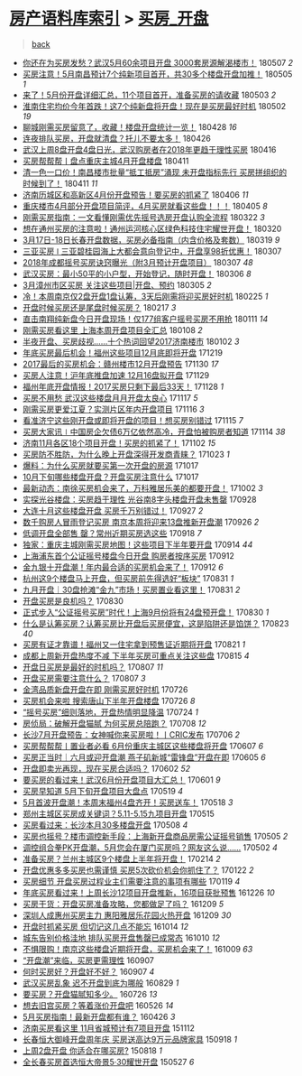 [房产语料库索引](../../README.md)  > [买房_开盘](买房_开盘.md)
====
> [back](../README.md)

- [你还在为买房发愁？武汉5月60余项目开盘 3000套房源解渴楼市！](http://jkwz.applinzi.com/ittc/7100310854782419985.html#%E4%BD%A0%E8%BF%98%E5%9C%A8%E4%B8%BA%E4%B9%B0%E6%88%BF%E5%8F%91%E6%84%81%EF%BC%9F%E6%AD%A6%E6%B1%895%E6%9C%8860%E4%BD%99%E9%A1%B9%E7%9B%AE%E5%BC%80%E7%9B%98+3000%E5%A5%97%E6%88%BF%E6%BA%90%E8%A7%A3%E6%B8%B4%E6%A5%BC%E5%B8%82%EF%BC%81) 180507 *2* 
- [买房注意！5月南昌预计7个纯新项目首开，共30多个楼盘开盘加推！](http://jkwz.applinzi.com/ittc/7099587191393223687.html#%E4%B9%B0%E6%88%BF%E6%B3%A8%E6%84%8F%EF%BC%815%E6%9C%88%E5%8D%97%E6%98%8C%E9%A2%84%E8%AE%A17%E4%B8%AA%E7%BA%AF%E6%96%B0%E9%A1%B9%E7%9B%AE%E9%A6%96%E5%BC%80%EF%BC%8C%E5%85%B130%E5%A4%9A%E4%B8%AA%E6%A5%BC%E7%9B%98%E5%BC%80%E7%9B%98%E5%8A%A0%E6%8E%A8%EF%BC%81) 180505 *1* 
- [来了！5月份开盘详细汇总，11个项目首开，准备买房的请收藏](http://jkwz.applinzi.com/ittc/7098801618214716427.html#%E6%9D%A5%E4%BA%86%EF%BC%815%E6%9C%88%E4%BB%BD%E5%BC%80%E7%9B%98%E8%AF%A6%E7%BB%86%E6%B1%87%E6%80%BB%EF%BC%8C11%E4%B8%AA%E9%A1%B9%E7%9B%AE%E9%A6%96%E5%BC%80%EF%BC%8C%E5%87%86%E5%A4%87%E4%B9%B0%E6%88%BF%E7%9A%84%E8%AF%B7%E6%94%B6%E8%97%8F) 180503 *2* 
- [淮南住宅均价今年首跌！这7个纯新盘将开盘！现在是买房最好时机](http://jkwz.applinzi.com/ittc/7098556800276366343.html#%E6%B7%AE%E5%8D%97%E4%BD%8F%E5%AE%85%E5%9D%87%E4%BB%B7%E4%BB%8A%E5%B9%B4%E9%A6%96%E8%B7%8C%EF%BC%81%E8%BF%997%E4%B8%AA%E7%BA%AF%E6%96%B0%E7%9B%98%E5%B0%86%E5%BC%80%E7%9B%98%EF%BC%81%E7%8E%B0%E5%9C%A8%E6%98%AF%E4%B9%B0%E6%88%BF%E6%9C%80%E5%A5%BD%E6%97%B6%E6%9C%BA) 180502 *19* 
- [聊城刚需买房留意了，收藏！楼盘开盘统计一览！](http://jkwz.applinzi.com/ittc/7097164129477592074.html#%E8%81%8A%E5%9F%8E%E5%88%9A%E9%9C%80%E4%B9%B0%E6%88%BF%E7%95%99%E6%84%8F%E4%BA%86%EF%BC%8C%E6%94%B6%E8%97%8F%EF%BC%81%E6%A5%BC%E7%9B%98%E5%BC%80%E7%9B%98%E7%BB%9F%E8%AE%A1%E4%B8%80%E8%A7%88%EF%BC%81) 180428 *16* 
- [连夜排队买房，开盘就清盘？托儿不要太多！](http://jkwz.applinzi.com/ittc/7096322792264041482.html#%E8%BF%9E%E5%A4%9C%E6%8E%92%E9%98%9F%E4%B9%B0%E6%88%BF%EF%BC%8C%E5%BC%80%E7%9B%98%E5%B0%B1%E6%B8%85%E7%9B%98%EF%BC%9F%E6%89%98%E5%84%BF%E4%B8%8D%E8%A6%81%E5%A4%AA%E5%A4%9A%EF%BC%81) 180426  
- [武汉上周8盘开盘4盘日光，武汉购房者在2018年更趋于理性买房](http://jkwz.applinzi.com/ittc/7092518232261133318.html#%E6%AD%A6%E6%B1%89%E4%B8%8A%E5%91%A88%E7%9B%98%E5%BC%80%E7%9B%984%E7%9B%98%E6%97%A5%E5%85%89%EF%BC%8C%E6%AD%A6%E6%B1%89%E8%B4%AD%E6%88%BF%E8%80%85%E5%9C%A82018%E5%B9%B4%E6%9B%B4%E8%B6%8B%E4%BA%8E%E7%90%86%E6%80%A7%E4%B9%B0%E6%88%BF) 180416  
- [买房帮帮帮丨盘点重庆主城4月开盘楼盘](http://jkwz.applinzi.com/ittc/7090734739365561361.html#%E4%B9%B0%E6%88%BF%E5%B8%AE%E5%B8%AE%E5%B8%AE%E4%B8%A8%E7%9B%98%E7%82%B9%E9%87%8D%E5%BA%86%E4%B8%BB%E5%9F%8E4%E6%9C%88%E5%BC%80%E7%9B%98%E6%A5%BC%E7%9B%98) 180411  
- [清一色一口价！南昌楼市批量“抵工抵房”涌现 未开盘指标先行 买房拼组织的时候到了！](http://jkwz.applinzi.com/ittc/7090676772893099025.html#%E6%B8%85%E4%B8%80%E8%89%B2%E4%B8%80%E5%8F%A3%E4%BB%B7%EF%BC%81%E5%8D%97%E6%98%8C%E6%A5%BC%E5%B8%82%E6%89%B9%E9%87%8F%E2%80%9C%E6%8A%B5%E5%B7%A5%E6%8A%B5%E6%88%BF%E2%80%9D%E6%B6%8C%E7%8E%B0+%E6%9C%AA%E5%BC%80%E7%9B%98%E6%8C%87%E6%A0%87%E5%85%88%E8%A1%8C+%E4%B9%B0%E6%88%BF%E6%8B%BC%E7%BB%84%E7%BB%87%E7%9A%84%E6%97%B6%E5%80%99%E5%88%B0%E4%BA%86%EF%BC%81) 180411 *11* 
- [济南历城区和高新区4月份开盘预告！要买房的抓紧了](http://jkwz.applinzi.com/ittc/7088772938696492048.html#%E6%B5%8E%E5%8D%97%E5%8E%86%E5%9F%8E%E5%8C%BA%E5%92%8C%E9%AB%98%E6%96%B0%E5%8C%BA4%E6%9C%88%E4%BB%BD%E5%BC%80%E7%9B%98%E9%A2%84%E5%91%8A%EF%BC%81%E8%A6%81%E4%B9%B0%E6%88%BF%E7%9A%84%E6%8A%93%E7%B4%A7%E4%BA%86) 180406 *11* 
- [重庆楼市4月部分开盘项目简评，4月买房就看这些盘！！！](http://jkwz.applinzi.com/ittc/7088194330412188688.html#%E9%87%8D%E5%BA%86%E6%A5%BC%E5%B8%824%E6%9C%88%E9%83%A8%E5%88%86%E5%BC%80%E7%9B%98%E9%A1%B9%E7%9B%AE%E7%AE%80%E8%AF%84%EF%BC%8C4%E6%9C%88%E4%B9%B0%E6%88%BF%E5%B0%B1%E7%9C%8B%E8%BF%99%E4%BA%9B%E7%9B%98%EF%BC%81%EF%BC%81%EF%BC%81) 180405 *8* 
- [刚需买房指南：一文看懂刚需优先摇号选房开盘认购全流程](http://jkwz.applinzi.com/ittc/7083362404035724305.html#%E5%88%9A%E9%9C%80%E4%B9%B0%E6%88%BF%E6%8C%87%E5%8D%97%EF%BC%9A%E4%B8%80%E6%96%87%E7%9C%8B%E6%87%82%E5%88%9A%E9%9C%80%E4%BC%98%E5%85%88%E6%91%87%E5%8F%B7%E9%80%89%E6%88%BF%E5%BC%80%E7%9B%98%E8%AE%A4%E8%B4%AD%E5%85%A8%E6%B5%81%E7%A8%8B) 180322 *3* 
- [想在通州买房的注意啦！通州运河核心区绿色科技住宅耀世开盘！](http://jkwz.applinzi.com/ittc/7082509479533085707.html#%E6%83%B3%E5%9C%A8%E9%80%9A%E5%B7%9E%E4%B9%B0%E6%88%BF%E7%9A%84%E6%B3%A8%E6%84%8F%E5%95%A6%EF%BC%81%E9%80%9A%E5%B7%9E%E8%BF%90%E6%B2%B3%E6%A0%B8%E5%BF%83%E5%8C%BA%E7%BB%BF%E8%89%B2%E7%A7%91%E6%8A%80%E4%BD%8F%E5%AE%85%E8%80%80%E4%B8%96%E5%BC%80%E7%9B%98%EF%BC%81) 180320  
- [3月17日-18日长春开盘数据，买房必备指南（内含价格及套数）](http://jkwz.applinzi.com/ittc/7082204824932451344.html#3%E6%9C%8817%E6%97%A5-18%E6%97%A5%E9%95%BF%E6%98%A5%E5%BC%80%E7%9B%98%E6%95%B0%E6%8D%AE%EF%BC%8C%E4%B9%B0%E6%88%BF%E5%BF%85%E5%A4%87%E6%8C%87%E5%8D%97%EF%BC%88%E5%86%85%E5%90%AB%E4%BB%B7%E6%A0%BC%E5%8F%8A%E5%A5%97%E6%95%B0%EF%BC%89) 180319 *9* 
- [三亚买房 ǀ 三亚碧桂园海上大都会意向登记中，开盘享98折优惠！](http://jkwz.applinzi.com/ittc/7077737426800083974.html#%E4%B8%89%E4%BA%9A%E4%B9%B0%E6%88%BF+%C7%80+%E4%B8%89%E4%BA%9A%E7%A2%A7%E6%A1%82%E5%9B%AD%E6%B5%B7%E4%B8%8A%E5%A4%A7%E9%83%BD%E4%BC%9A%E6%84%8F%E5%90%91%E7%99%BB%E8%AE%B0%E4%B8%AD%EF%BC%8C%E5%BC%80%E7%9B%98%E4%BA%AB98%E6%8A%98%E4%BC%98%E6%83%A0%EF%BC%81) 180307  
- [2018年成都摇号买房诀窍曝光（附3月预计开盘项目）](http://jkwz.applinzi.com/ittc/7077656185006457863.html#2018%E5%B9%B4%E6%88%90%E9%83%BD%E6%91%87%E5%8F%B7%E4%B9%B0%E6%88%BF%E8%AF%80%E7%AA%8D%E6%9B%9D%E5%85%89%EF%BC%88%E9%99%843%E6%9C%88%E9%A2%84%E8%AE%A1%E5%BC%80%E7%9B%98%E9%A1%B9%E7%9B%AE%EF%BC%89) 180307 *48* 
- [武汉买房：最小50平的小户型，开始登记，随时开盘！](http://jkwz.applinzi.com/ittc/7077317924274832391.html#%E6%AD%A6%E6%B1%89%E4%B9%B0%E6%88%BF%EF%BC%9A%E6%9C%80%E5%B0%8F50%E5%B9%B3%E7%9A%84%E5%B0%8F%E6%88%B7%E5%9E%8B%EF%BC%8C%E5%BC%80%E5%A7%8B%E7%99%BB%E8%AE%B0%EF%BC%8C%E9%9A%8F%E6%97%B6%E5%BC%80%E7%9B%98%EF%BC%81) 180306 *8* 
- [3月漳州市区买房 关注这些项目|开盘、预约](http://jkwz.applinzi.com/ittc/7077063513862571025.html#3%E6%9C%88%E6%BC%B3%E5%B7%9E%E5%B8%82%E5%8C%BA%E4%B9%B0%E6%88%BF+%E5%85%B3%E6%B3%A8%E8%BF%99%E4%BA%9B%E9%A1%B9%E7%9B%AE%7C%E5%BC%80%E7%9B%98%E3%80%81%E9%A2%84%E7%BA%A6) 180305 *2* 
- [冷！本周南京仅2盘开盘1盘认筹，3天后刚需将迎买房好时机](http://jkwz.applinzi.com/ittc/7074064530953208848.html#%E5%86%B7%EF%BC%81%E6%9C%AC%E5%91%A8%E5%8D%97%E4%BA%AC%E4%BB%852%E7%9B%98%E5%BC%80%E7%9B%981%E7%9B%98%E8%AE%A4%E7%AD%B9%EF%BC%8C3%E5%A4%A9%E5%90%8E%E5%88%9A%E9%9C%80%E5%B0%86%E8%BF%8E%E4%B9%B0%E6%88%BF%E5%A5%BD%E6%97%B6%E6%9C%BA) 180225 *1* 
- [开盘时候买房还是尾盘时候买房？](http://jkwz.applinzi.com/ittc/7071023101762864138.html#%E5%BC%80%E7%9B%98%E6%97%B6%E5%80%99%E4%B9%B0%E6%88%BF%E8%BF%98%E6%98%AF%E5%B0%BE%E7%9B%98%E6%97%B6%E5%80%99%E4%B9%B0%E6%88%BF%EF%BC%9F) 180217 *3* 
- [直击南翔纯新盘今日开盘现场！仅177组客户摇号买房不用抢](http://jkwz.applinzi.com/ittc/7057364495159002119.html#%E7%9B%B4%E5%87%BB%E5%8D%97%E7%BF%94%E7%BA%AF%E6%96%B0%E7%9B%98%E4%BB%8A%E6%97%A5%E5%BC%80%E7%9B%98%E7%8E%B0%E5%9C%BA%EF%BC%81%E4%BB%85177%E7%BB%84%E5%AE%A2%E6%88%B7%E6%91%87%E5%8F%B7%E4%B9%B0%E6%88%BF%E4%B8%8D%E7%94%A8%E6%8A%A2) 180111 *14* 
- [刚需买房看这里 上海本周开盘项目全汇总](http://jkwz.applinzi.com/ittc/7056245081944622096.html#%E5%88%9A%E9%9C%80%E4%B9%B0%E6%88%BF%E7%9C%8B%E8%BF%99%E9%87%8C+%E4%B8%8A%E6%B5%B7%E6%9C%AC%E5%91%A8%E5%BC%80%E7%9B%98%E9%A1%B9%E7%9B%AE%E5%85%A8%E6%B1%87%E6%80%BB) 180108 *2* 
- [半夜开盘、买房歧视……十个热词回望2017济南楼市](http://jkwz.applinzi.com/ittc/7053989159977354251.html#%E5%8D%8A%E5%A4%9C%E5%BC%80%E7%9B%98%E3%80%81%E4%B9%B0%E6%88%BF%E6%AD%A7%E8%A7%86%E2%80%A6%E2%80%A6%E5%8D%81%E4%B8%AA%E7%83%AD%E8%AF%8D%E5%9B%9E%E6%9C%9B2017%E6%B5%8E%E5%8D%97%E6%A5%BC%E5%B8%82) 180102 *3* 
- [年底买房最后机会！福州这些项目12月底即将开盘](http://jkwz.applinzi.com/ittc/7048837730501395473.html#%E5%B9%B4%E5%BA%95%E4%B9%B0%E6%88%BF%E6%9C%80%E5%90%8E%E6%9C%BA%E4%BC%9A%EF%BC%81%E7%A6%8F%E5%B7%9E%E8%BF%99%E4%BA%9B%E9%A1%B9%E7%9B%AE12%E6%9C%88%E5%BA%95%E5%8D%B3%E5%B0%86%E5%BC%80%E7%9B%98) 171219  
- [2017最后的买房机会：赣州楼市12月开盘预告](http://jkwz.applinzi.com/ittc/7041766153418966033.html#2017%E6%9C%80%E5%90%8E%E7%9A%84%E4%B9%B0%E6%88%BF%E6%9C%BA%E4%BC%9A%EF%BC%9A%E8%B5%A3%E5%B7%9E%E6%A5%BC%E5%B8%8212%E6%9C%88%E5%BC%80%E7%9B%98%E9%A2%84%E5%91%8A) 171130 *17* 
- [买房人注意！沪年底推盘加速 12月16盘拟开盘](http://jkwz.applinzi.com/ittc/7041423305532245008.html#%E4%B9%B0%E6%88%BF%E4%BA%BA%E6%B3%A8%E6%84%8F%EF%BC%81%E6%B2%AA%E5%B9%B4%E5%BA%95%E6%8E%A8%E7%9B%98%E5%8A%A0%E9%80%9F+12%E6%9C%8816%E7%9B%98%E6%8B%9F%E5%BC%80%E7%9B%98) 171129  
- [福州年底开盘情报！2017买房只剩下最后33天！](http://jkwz.applinzi.com/ittc/7041023535055635472.html#%E7%A6%8F%E5%B7%9E%E5%B9%B4%E5%BA%95%E5%BC%80%E7%9B%98%E6%83%85%E6%8A%A5%EF%BC%812017%E4%B9%B0%E6%88%BF%E5%8F%AA%E5%89%A9%E4%B8%8B%E6%9C%80%E5%90%8E33%E5%A4%A9%EF%BC%81) 171128 *1* 
- [买房不用愁 武汉这些楼盘月月开盘太良心](http://jkwz.applinzi.com/ittc/7036941793109754896.html#%E4%B9%B0%E6%88%BF%E4%B8%8D%E7%94%A8%E6%84%81+%E6%AD%A6%E6%B1%89%E8%BF%99%E4%BA%9B%E6%A5%BC%E7%9B%98%E6%9C%88%E6%9C%88%E5%BC%80%E7%9B%98%E5%A4%AA%E8%89%AF%E5%BF%83) 171117 *5* 
- [刚需买房更爱江夏？实测片区年内开盘项目](http://jkwz.applinzi.com/ittc/7036508723420333072.html#%E5%88%9A%E9%9C%80%E4%B9%B0%E6%88%BF%E6%9B%B4%E7%88%B1%E6%B1%9F%E5%A4%8F%EF%BC%9F%E5%AE%9E%E6%B5%8B%E7%89%87%E5%8C%BA%E5%B9%B4%E5%86%85%E5%BC%80%E7%9B%98%E9%A1%B9%E7%9B%AE) 171116 *3* 
- [看准济宁这些刚开盘或即将开盘的项目！想买房别错过](http://jkwz.applinzi.com/ittc/7036192700645245969.html#%E7%9C%8B%E5%87%86%E6%B5%8E%E5%AE%81%E8%BF%99%E4%BA%9B%E5%88%9A%E5%BC%80%E7%9B%98%E6%88%96%E5%8D%B3%E5%B0%86%E5%BC%80%E7%9B%98%E7%9A%84%E9%A1%B9%E7%9B%AE%EF%BC%81%E6%83%B3%E4%B9%B0%E6%88%BF%E5%88%AB%E9%94%99%E8%BF%87) 171115 *7* 
- [买房大家讯∣中国房企欠债6万亿依然高冷，开盘怕被购房者知道](http://jkwz.applinzi.com/ittc/7035844351366792209.html#%E4%B9%B0%E6%88%BF%E5%A4%A7%E5%AE%B6%E8%AE%AF%E2%88%A3%E4%B8%AD%E5%9B%BD%E6%88%BF%E4%BC%81%E6%AC%A0%E5%80%BA6%E4%B8%87%E4%BA%BF%E4%BE%9D%E7%84%B6%E9%AB%98%E5%86%B7%EF%BC%8C%E5%BC%80%E7%9B%98%E6%80%95%E8%A2%AB%E8%B4%AD%E6%88%BF%E8%80%85%E7%9F%A5%E9%81%93) 171114 *38* 
- [济南11月各区18个项目开盘！买房的抓紧了！](http://jkwz.applinzi.com/ittc/7031382856281097232.html#%E6%B5%8E%E5%8D%9711%E6%9C%88%E5%90%84%E5%8C%BA18%E4%B8%AA%E9%A1%B9%E7%9B%AE%E5%BC%80%E7%9B%98%EF%BC%81%E4%B9%B0%E6%88%BF%E7%9A%84%E6%8A%93%E7%B4%A7%E4%BA%86%EF%BC%81) 171102 *15* 
- [买房防不胜防，为什么晚上开盘深得开发商青睐？](http://jkwz.applinzi.com/ittc/7027713141058847760.html#%E4%B9%B0%E6%88%BF%E9%98%B2%E4%B8%8D%E8%83%9C%E9%98%B2%EF%BC%8C%E4%B8%BA%E4%BB%80%E4%B9%88%E6%99%9A%E4%B8%8A%E5%BC%80%E7%9B%98%E6%B7%B1%E5%BE%97%E5%BC%80%E5%8F%91%E5%95%86%E9%9D%92%E7%9D%90%EF%BC%9F) 171023 *1* 
- [爆料：为什么买房就要买第一次开盘的房源](http://jkwz.applinzi.com/ittc/7025449036042208272.html#%E7%88%86%E6%96%99%EF%BC%9A%E4%B8%BA%E4%BB%80%E4%B9%88%E4%B9%B0%E6%88%BF%E5%B0%B1%E8%A6%81%E4%B9%B0%E7%AC%AC%E4%B8%80%E6%AC%A1%E5%BC%80%E7%9B%98%E7%9A%84%E6%88%BF%E6%BA%90) 171017  
- [10月下旬哪些楼盘开盘？开盘买房注意什么](http://jkwz.applinzi.com/ittc/7025374907511342096.html#10%E6%9C%88%E4%B8%8B%E6%97%AC%E5%93%AA%E4%BA%9B%E6%A5%BC%E7%9B%98%E5%BC%80%E7%9B%98%EF%BC%9F%E5%BC%80%E7%9B%98%E4%B9%B0%E6%88%BF%E6%B3%A8%E6%84%8F%E4%BB%80%E4%B9%88) 171017  
- [最新动态：南徐买房机会来了，万科雅居乐美的都要开盘！](http://jkwz.applinzi.com/ittc/7019768296533132304.html#%E6%9C%80%E6%96%B0%E5%8A%A8%E6%80%81%EF%BC%9A%E5%8D%97%E5%BE%90%E4%B9%B0%E6%88%BF%E6%9C%BA%E4%BC%9A%E6%9D%A5%E4%BA%86%EF%BC%8C%E4%B8%87%E7%A7%91%E9%9B%85%E5%B1%85%E4%B9%90%E7%BE%8E%E7%9A%84%E9%83%BD%E8%A6%81%E5%BC%80%E7%9B%98%EF%BC%81) 171002 *3* 
- [实探光谷楼盘：买房趋于理性 光谷南8字头楼盘开盘未售罄](http://jkwz.applinzi.com/ittc/7018289041924162577.html#%E5%AE%9E%E6%8E%A2%E5%85%89%E8%B0%B7%E6%A5%BC%E7%9B%98%EF%BC%9A%E4%B9%B0%E6%88%BF%E8%B6%8B%E4%BA%8E%E7%90%86%E6%80%A7+%E5%85%89%E8%B0%B7%E5%8D%978%E5%AD%97%E5%A4%B4%E6%A5%BC%E7%9B%98%E5%BC%80%E7%9B%98%E6%9C%AA%E5%94%AE%E7%BD%84) 170928  
- [大连十月这些楼盘开盘 买房千万别错过！](http://jkwz.applinzi.com/ittc/7017923109754258448.html#%E5%A4%A7%E8%BF%9E%E5%8D%81%E6%9C%88%E8%BF%99%E4%BA%9B%E6%A5%BC%E7%9B%98%E5%BC%80%E7%9B%98+%E4%B9%B0%E6%88%BF%E5%8D%83%E4%B8%87%E5%88%AB%E9%94%99%E8%BF%87%EF%BC%81) 170927 *2* 
- [数千购房人冒雨登记买房 南京本周将迎来13盘推新开盘潮](http://jkwz.applinzi.com/ittc/7017576744368997392.html#%E6%95%B0%E5%8D%83%E8%B4%AD%E6%88%BF%E4%BA%BA%E5%86%92%E9%9B%A8%E7%99%BB%E8%AE%B0%E4%B9%B0%E6%88%BF+%E5%8D%97%E4%BA%AC%E6%9C%AC%E5%91%A8%E5%B0%86%E8%BF%8E%E6%9D%A513%E7%9B%98%E6%8E%A8%E6%96%B0%E5%BC%80%E7%9B%98%E6%BD%AE) 170926 *2* 
- [低调开盘全部售 罄？常州近期买房选这些](http://jkwz.applinzi.com/ittc/7014687794520392721.html#%E4%BD%8E%E8%B0%83%E5%BC%80%E7%9B%98%E5%85%A8%E9%83%A8%E5%94%AE+%E7%BD%84%EF%BC%9F%E5%B8%B8%E5%B7%9E%E8%BF%91%E6%9C%9F%E4%B9%B0%E6%88%BF%E9%80%89%E8%BF%99%E4%BA%9B) 170918 *7* 
- [独家：重庆主城刚需买房地图！这些项目下半年要开盘](http://jkwz.applinzi.com/ittc/7013236198934578193.html#%E7%8B%AC%E5%AE%B6%EF%BC%9A%E9%87%8D%E5%BA%86%E4%B8%BB%E5%9F%8E%E5%88%9A%E9%9C%80%E4%B9%B0%E6%88%BF%E5%9C%B0%E5%9B%BE%EF%BC%81%E8%BF%99%E4%BA%9B%E9%A1%B9%E7%9B%AE%E4%B8%8B%E5%8D%8A%E5%B9%B4%E8%A6%81%E5%BC%80%E7%9B%98) 170914 *44* 
- [上海浦东首个公证摇号楼盘今日开盘 购房者按序买房](http://jkwz.applinzi.com/ittc/7012513502986765072.html#%E4%B8%8A%E6%B5%B7%E6%B5%A6%E4%B8%9C%E9%A6%96%E4%B8%AA%E5%85%AC%E8%AF%81%E6%91%87%E5%8F%B7%E6%A5%BC%E7%9B%98%E4%BB%8A%E6%97%A5%E5%BC%80%E7%9B%98+%E8%B4%AD%E6%88%BF%E8%80%85%E6%8C%89%E5%BA%8F%E4%B9%B0%E6%88%BF) 170912  
- [金九银十开盘潮！年内最合适的买房机会来了！](http://jkwz.applinzi.com/ittc/7012466828780241936.html#%E9%87%91%E4%B9%9D%E9%93%B6%E5%8D%81%E5%BC%80%E7%9B%98%E6%BD%AE%EF%BC%81%E5%B9%B4%E5%86%85%E6%9C%80%E5%90%88%E9%80%82%E7%9A%84%E4%B9%B0%E6%88%BF%E6%9C%BA%E4%BC%9A%E6%9D%A5%E4%BA%86%EF%BC%81) 170912 *6* 
- [杭州这9个楼盘马上开盘，但买房前先得选好“板块”](http://jkwz.applinzi.com/ittc/7007931735948657680.html#%E6%9D%AD%E5%B7%9E%E8%BF%999%E4%B8%AA%E6%A5%BC%E7%9B%98%E9%A9%AC%E4%B8%8A%E5%BC%80%E7%9B%98%EF%BC%8C%E4%BD%86%E4%B9%B0%E6%88%BF%E5%89%8D%E5%85%88%E5%BE%97%E9%80%89%E5%A5%BD%E2%80%9C%E6%9D%BF%E5%9D%97%E2%80%9D) 170831 *1* 
- [九月开盘｜30盘抢滩“金九”市场！买房置业看这里！](http://jkwz.applinzi.com/ittc/7007891264354386961.html#%E4%B9%9D%E6%9C%88%E5%BC%80%E7%9B%98%EF%BD%9C30%E7%9B%98%E6%8A%A2%E6%BB%A9%E2%80%9C%E9%87%91%E4%B9%9D%E2%80%9D%E5%B8%82%E5%9C%BA%EF%BC%81%E4%B9%B0%E6%88%BF%E7%BD%AE%E4%B8%9A%E7%9C%8B%E8%BF%99%E9%87%8C%EF%BC%81) 170831 *2* 
- [开盘买房是良机吗？](http://jkwz.applinzi.com/ittc/7007571885997687824.html#%E5%BC%80%E7%9B%98%E4%B9%B0%E6%88%BF%E6%98%AF%E8%89%AF%E6%9C%BA%E5%90%97%EF%BC%9F) 170830  
- [正式步入“公证摇号买房”时代！上海9月份将有24盘预开盘！](http://jkwz.applinzi.com/ittc/7007551909815387152.html#%E6%AD%A3%E5%BC%8F%E6%AD%A5%E5%85%A5%E2%80%9C%E5%85%AC%E8%AF%81%E6%91%87%E5%8F%B7%E4%B9%B0%E6%88%BF%E2%80%9D%E6%97%B6%E4%BB%A3%EF%BC%81%E4%B8%8A%E6%B5%B79%E6%9C%88%E4%BB%BD%E5%B0%86%E6%9C%8924%E7%9B%98%E9%A2%84%E5%BC%80%E7%9B%98%EF%BC%81) 170830 *1* 
- [什么是认筹买房？认筹买房比开盘后买房便宜，这是陷阱还是馅饼？](http://jkwz.applinzi.com/ittc/7004993552189490192.html#%E4%BB%80%E4%B9%88%E6%98%AF%E8%AE%A4%E7%AD%B9%E4%B9%B0%E6%88%BF%EF%BC%9F%E8%AE%A4%E7%AD%B9%E4%B9%B0%E6%88%BF%E6%AF%94%E5%BC%80%E7%9B%98%E5%90%8E%E4%B9%B0%E6%88%BF%E4%BE%BF%E5%AE%9C%EF%BC%8C%E8%BF%99%E6%98%AF%E9%99%B7%E9%98%B1%E8%BF%98%E6%98%AF%E9%A6%85%E9%A5%BC%EF%BC%9F) 170823 *40* 
- [买房有证才靠谱！福州又一住宅拿到预售证近期将开盘](http://jkwz.applinzi.com/ittc/7004299568597173265.html#%E4%B9%B0%E6%88%BF%E6%9C%89%E8%AF%81%E6%89%8D%E9%9D%A0%E8%B0%B1%EF%BC%81%E7%A6%8F%E5%B7%9E%E5%8F%88%E4%B8%80%E4%BD%8F%E5%AE%85%E6%8B%BF%E5%88%B0%E9%A2%84%E5%94%AE%E8%AF%81%E8%BF%91%E6%9C%9F%E5%B0%86%E5%BC%80%E7%9B%98) 170821 *1* 
- [成都上周新开盘热度不减 下半年买房可重点关注这些盘](http://jkwz.applinzi.com/ittc/7002089145286263824.html#%E6%88%90%E9%83%BD%E4%B8%8A%E5%91%A8%E6%96%B0%E5%BC%80%E7%9B%98%E7%83%AD%E5%BA%A6%E4%B8%8D%E5%87%8F+%E4%B8%8B%E5%8D%8A%E5%B9%B4%E4%B9%B0%E6%88%BF%E5%8F%AF%E9%87%8D%E7%82%B9%E5%85%B3%E6%B3%A8%E8%BF%99%E4%BA%9B%E7%9B%98) 170815 *4* 
- [开盘日买房是最好的时机吗？](http://jkwz.applinzi.com/ittc/6999114110812554256.html#%E5%BC%80%E7%9B%98%E6%97%A5%E4%B9%B0%E6%88%BF%E6%98%AF%E6%9C%80%E5%A5%BD%E7%9A%84%E6%97%B6%E6%9C%BA%E5%90%97%EF%BC%9F) 170807 *11* 
- [开盘买房需要注意什么？](http://jkwz.applinzi.com/ittc/6999106263290741776.html#%E5%BC%80%E7%9B%98%E4%B9%B0%E6%88%BF%E9%9C%80%E8%A6%81%E6%B3%A8%E6%84%8F%E4%BB%80%E4%B9%88%EF%BC%9F) 170807 *3* 
- [金湾品质新盘开盘在即 刚需买房好时机](http://jkwz.applinzi.com/ittc/6994665781399651345.html#%E9%87%91%E6%B9%BE%E5%93%81%E8%B4%A8%E6%96%B0%E7%9B%98%E5%BC%80%E7%9B%98%E5%9C%A8%E5%8D%B3+%E5%88%9A%E9%9C%80%E4%B9%B0%E6%88%BF%E5%A5%BD%E6%97%B6%E6%9C%BA) 170726  
- [买房机会来啦 搜索唐山下半年开盘楼盘](http://jkwz.applinzi.com/ittc/6994512875090347025.html#%E4%B9%B0%E6%88%BF%E6%9C%BA%E4%BC%9A%E6%9D%A5%E5%95%A6+%E6%90%9C%E7%B4%A2%E5%94%90%E5%B1%B1%E4%B8%8B%E5%8D%8A%E5%B9%B4%E5%BC%80%E7%9B%98%E6%A5%BC%E7%9B%98) 170726 *8* 
- [“摇号买房”细则落地，开盘热情明显降温](http://jkwz.applinzi.com/ittc/6993938172994913296.html#%E2%80%9C%E6%91%87%E5%8F%B7%E4%B9%B0%E6%88%BF%E2%80%9D%E7%BB%86%E5%88%99%E8%90%BD%E5%9C%B0%EF%BC%8C%E5%BC%80%E7%9B%98%E7%83%AD%E6%83%85%E6%98%8E%E6%98%BE%E9%99%8D%E6%B8%A9) 170724 *1* 
- [房侦局：破解开盘猫腻 为何买房总陪跑？](http://jkwz.applinzi.com/ittc/6987888897877869572.html#%E6%88%BF%E4%BE%A6%E5%B1%80%EF%BC%9A%E7%A0%B4%E8%A7%A3%E5%BC%80%E7%9B%98%E7%8C%AB%E8%85%BB+%E4%B8%BA%E4%BD%95%E4%B9%B0%E6%88%BF%E6%80%BB%E9%99%AA%E8%B7%91%EF%BC%9F) 170708 *12* 
- [长沙7月开盘预告：女神喊你来买房啦！丨CRIC发布](http://jkwz.applinzi.com/ittc/6987281505800684548.html#%E9%95%BF%E6%B2%997%E6%9C%88%E5%BC%80%E7%9B%98%E9%A2%84%E5%91%8A%EF%BC%9A%E5%A5%B3%E7%A5%9E%E5%96%8A%E4%BD%A0%E6%9D%A5%E4%B9%B0%E6%88%BF%E5%95%A6%EF%BC%81%E4%B8%A8CRIC%E5%8F%91%E5%B8%83) 170706 *2* 
- [买房帮帮帮丨置业者必看 6月份重庆主城区这些楼盘将开盘](http://jkwz.applinzi.com/ittc/6976508747059823621.html#%E4%B9%B0%E6%88%BF%E5%B8%AE%E5%B8%AE%E5%B8%AE%E4%B8%A8%E7%BD%AE%E4%B8%9A%E8%80%85%E5%BF%85%E7%9C%8B+6%E6%9C%88%E4%BB%BD%E9%87%8D%E5%BA%86%E4%B8%BB%E5%9F%8E%E5%8C%BA%E8%BF%99%E4%BA%9B%E6%A5%BC%E7%9B%98%E5%B0%86%E5%BC%80%E7%9B%98) 170607 *6* 
- [买房正当时｜六月或迎开盘潮 燕子矶新城“雷锋盘”开盘在即](http://jkwz.applinzi.com/ittc/6975624212113785860.html#%E4%B9%B0%E6%88%BF%E6%AD%A3%E5%BD%93%E6%97%B6%EF%BD%9C%E5%85%AD%E6%9C%88%E6%88%96%E8%BF%8E%E5%BC%80%E7%9B%98%E6%BD%AE+%E7%87%95%E5%AD%90%E7%9F%B6%E6%96%B0%E5%9F%8E%E2%80%9C%E9%9B%B7%E9%94%8B%E7%9B%98%E2%80%9D%E5%BC%80%E7%9B%98%E5%9C%A8%E5%8D%B3) 170605 *6* 
- [开盘即卖光再现，现在买房合适吗？](http://jkwz.applinzi.com/ittc/6974548593619764229.html#%E5%BC%80%E7%9B%98%E5%8D%B3%E5%8D%96%E5%85%89%E5%86%8D%E7%8E%B0%EF%BC%8C%E7%8E%B0%E5%9C%A8%E4%B9%B0%E6%88%BF%E5%90%88%E9%80%82%E5%90%97%EF%BC%9F) 170602 *52* 
- [要买房的看过来！武汉6月份开盘项目大汇总！](http://jkwz.applinzi.com/ittc/6974074472272233477.html#%E8%A6%81%E4%B9%B0%E6%88%BF%E7%9A%84%E7%9C%8B%E8%BF%87%E6%9D%A5%EF%BC%81%E6%AD%A6%E6%B1%896%E6%9C%88%E4%BB%BD%E5%BC%80%E7%9B%98%E9%A1%B9%E7%9B%AE%E5%A4%A7%E6%B1%87%E6%80%BB%EF%BC%81) 170601 *9* 
- [买房早知道 5月下旬开盘项目大盘点](http://jkwz.applinzi.com/ittc/6969407095102243845.html#%E4%B9%B0%E6%88%BF%E6%97%A9%E7%9F%A5%E9%81%93+5%E6%9C%88%E4%B8%8B%E6%97%AC%E5%BC%80%E7%9B%98%E9%A1%B9%E7%9B%AE%E5%A4%A7%E7%9B%98%E7%82%B9) 170519 *4* 
- [5月首波开盘潮！本周末福州4盘齐开！买房送车！](http://jkwz.applinzi.com/ittc/6969042275198829573.html#5%E6%9C%88%E9%A6%96%E6%B3%A2%E5%BC%80%E7%9B%98%E6%BD%AE%EF%BC%81%E6%9C%AC%E5%91%A8%E6%9C%AB%E7%A6%8F%E5%B7%9E4%E7%9B%98%E9%BD%90%E5%BC%80%EF%BC%81%E4%B9%B0%E6%88%BF%E9%80%81%E8%BD%A6%EF%BC%81) 170518 *3* 
- [郑州主城区买房成关键词？5.11-5.15九项目开盘](http://jkwz.applinzi.com/ittc/6967916072832336901.html#%E9%83%91%E5%B7%9E%E4%B8%BB%E5%9F%8E%E5%8C%BA%E4%B9%B0%E6%88%BF%E6%88%90%E5%85%B3%E9%94%AE%E8%AF%8D%EF%BC%9F5.11-5.15%E4%B9%9D%E9%A1%B9%E7%9B%AE%E5%BC%80%E7%9B%98) 170515  
- [买房看过来：长沙本月30多楼盘开盘](http://jkwz.applinzi.com/ittc/6965247023463793668.html#%E4%B9%B0%E6%88%BF%E7%9C%8B%E8%BF%87%E6%9D%A5%EF%BC%9A%E9%95%BF%E6%B2%99%E6%9C%AC%E6%9C%8830%E5%A4%9A%E6%A5%BC%E7%9B%98%E5%BC%80%E7%9B%98) 170508 *4* 
- [买房也摇号？楼市调控新手段：上海新开盘商品房需公证摇号销售](http://jkwz.applinzi.com/ittc/6964228797778887684.html#%E4%B9%B0%E6%88%BF%E4%B9%9F%E6%91%87%E5%8F%B7%EF%BC%9F%E6%A5%BC%E5%B8%82%E8%B0%83%E6%8E%A7%E6%96%B0%E6%89%8B%E6%AE%B5%EF%BC%9A%E4%B8%8A%E6%B5%B7%E6%96%B0%E5%BC%80%E7%9B%98%E5%95%86%E5%93%81%E6%88%BF%E9%9C%80%E5%85%AC%E8%AF%81%E6%91%87%E5%8F%B7%E9%94%80%E5%94%AE) 170505 *2* 
- [调控组合拳PK开盘潮，5月您会在厦门买房吗？网友这么说……](http://jkwz.applinzi.com/ittc/6962995136760906757.html#%E8%B0%83%E6%8E%A7%E7%BB%84%E5%90%88%E6%8B%B3PK%E5%BC%80%E7%9B%98%E6%BD%AE%EF%BC%8C5%E6%9C%88%E6%82%A8%E4%BC%9A%E5%9C%A8%E5%8E%A6%E9%97%A8%E4%B9%B0%E6%88%BF%E5%90%97%EF%BC%9F%E7%BD%91%E5%8F%8B%E8%BF%99%E4%B9%88%E8%AF%B4%E2%80%A6%E2%80%A6) 170502 *4* 
- [准备买房？兰州主城区9个楼盘上半年将开盘！](http://jkwz.applinzi.com/ittc/6934600110137934852.html#%E5%87%86%E5%A4%87%E4%B9%B0%E6%88%BF%EF%BC%9F%E5%85%B0%E5%B7%9E%E4%B8%BB%E5%9F%8E%E5%8C%BA9%E4%B8%AA%E6%A5%BC%E7%9B%98%E4%B8%8A%E5%8D%8A%E5%B9%B4%E5%B0%86%E5%BC%80%E7%9B%98%EF%BC%81) 170214 *2* 
- [开盘优惠多多买房也需谨慎 买房5次砍价机会你抓住了？](http://jkwz.applinzi.com/ittc/6925935061093581829.html#%E5%BC%80%E7%9B%98%E4%BC%98%E6%83%A0%E5%A4%9A%E5%A4%9A%E4%B9%B0%E6%88%BF%E4%B9%9F%E9%9C%80%E8%B0%A8%E6%85%8E+%E4%B9%B0%E6%88%BF5%E6%AC%A1%E7%A0%8D%E4%BB%B7%E6%9C%BA%E4%BC%9A%E4%BD%A0%E6%8A%93%E4%BD%8F%E4%BA%86%EF%BC%9F) 170122 *2* 
- [买房细节 开盘买房过程业主们需要注意的事项有哪些](http://jkwz.applinzi.com/ittc/6924980070577079301.html#%E4%B9%B0%E6%88%BF%E7%BB%86%E8%8A%82+%E5%BC%80%E7%9B%98%E4%B9%B0%E6%88%BF%E8%BF%87%E7%A8%8B%E4%B8%9A%E4%B8%BB%E4%BB%AC%E9%9C%80%E8%A6%81%E6%B3%A8%E6%84%8F%E7%9A%84%E4%BA%8B%E9%A1%B9%E6%9C%89%E5%93%AA%E4%BA%9B) 170119 *4* 
- [年底买房看过来！上周长沙12项目开盘推新，16项目获批预售](http://jkwz.applinzi.com/ittc/6915972532909114372.html#%E5%B9%B4%E5%BA%95%E4%B9%B0%E6%88%BF%E7%9C%8B%E8%BF%87%E6%9D%A5%EF%BC%81%E4%B8%8A%E5%91%A8%E9%95%BF%E6%B2%9912%E9%A1%B9%E7%9B%AE%E5%BC%80%E7%9B%98%E6%8E%A8%E6%96%B0%EF%BC%8C16%E9%A1%B9%E7%9B%AE%E8%8E%B7%E6%89%B9%E9%A2%84%E5%94%AE) 161226 *10* 
- [买房干货：开盘买房准备攻略，您都做足了吗？](http://jkwz.applinzi.com/ittc/6909652914292655108.html#%E4%B9%B0%E6%88%BF%E5%B9%B2%E8%B4%A7%EF%BC%9A%E5%BC%80%E7%9B%98%E4%B9%B0%E6%88%BF%E5%87%86%E5%A4%87%E6%94%BB%E7%95%A5%EF%BC%8C%E6%82%A8%E9%83%BD%E5%81%9A%E8%B6%B3%E4%BA%86%E5%90%97%EF%BC%9F) 161209 *5* 
- [深圳人成惠州买房主力 惠阳雅居乐花园火热开盘](http://jkwz.applinzi.com/ittc/6909603439335441413.html#%E6%B7%B1%E5%9C%B3%E4%BA%BA%E6%88%90%E6%83%A0%E5%B7%9E%E4%B9%B0%E6%88%BF%E4%B8%BB%E5%8A%9B+%E6%83%A0%E9%98%B3%E9%9B%85%E5%B1%85%E4%B9%90%E8%8A%B1%E5%9B%AD%E7%81%AB%E7%83%AD%E5%BC%80%E7%9B%98) 161209 *30* 
- [开盘时抓紧买房 但切记这几点不能忘](http://jkwz.applinzi.com/ittc/6888774272377422853.html#%E5%BC%80%E7%9B%98%E6%97%B6%E6%8A%93%E7%B4%A7%E4%B9%B0%E6%88%BF+%E4%BD%86%E5%88%87%E8%AE%B0%E8%BF%99%E5%87%A0%E7%82%B9%E4%B8%8D%E8%83%BD%E5%BF%98) 161014 *12* 
- [城东告别价格洼地 排队买房开盘售罄已成常态](http://jkwz.applinzi.com/ittc/6887281781958509573.html#%E5%9F%8E%E4%B8%9C%E5%91%8A%E5%88%AB%E4%BB%B7%E6%A0%BC%E6%B4%BC%E5%9C%B0+%E6%8E%92%E9%98%9F%E4%B9%B0%E6%88%BF%E5%BC%80%E7%9B%98%E5%94%AE%E7%BD%84%E5%B7%B2%E6%88%90%E5%B8%B8%E6%80%81) 161010 *12* 
- [不惧限购！南京这些楼盘近期将开盘，买房机会来了！](http://jkwz.applinzi.com/ittc/6887058005123662852.html#%E4%B8%8D%E6%83%A7%E9%99%90%E8%B4%AD%EF%BC%81%E5%8D%97%E4%BA%AC%E8%BF%99%E4%BA%9B%E6%A5%BC%E7%9B%98%E8%BF%91%E6%9C%9F%E5%B0%86%E5%BC%80%E7%9B%98%EF%BC%8C%E4%B9%B0%E6%88%BF%E6%9C%BA%E4%BC%9A%E6%9D%A5%E4%BA%86%EF%BC%81) 161009 *63* 
- [“开盘潮”来临，买房更需理性](http://jkwz.applinzi.com/ittc/6875049470860985349.html#%E2%80%9C%E5%BC%80%E7%9B%98%E6%BD%AE%E2%80%9D%E6%9D%A5%E4%B8%B4%EF%BC%8C%E4%B9%B0%E6%88%BF%E6%9B%B4%E9%9C%80%E7%90%86%E6%80%A7) 160907  
- [何时买房好？开盘好不好？](http://jkwz.applinzi.com/ittc/6875055325996123140.html#%E4%BD%95%E6%97%B6%E4%B9%B0%E6%88%BF%E5%A5%BD%EF%BC%9F%E5%BC%80%E7%9B%98%E5%A5%BD%E4%B8%8D%E5%A5%BD%EF%BC%9F) 160907 *4* 
- [武汉买房乱象 迟不开盘到底为哪般](http://jkwz.applinzi.com/ittc/6871704519196541957.html#%E6%AD%A6%E6%B1%89%E4%B9%B0%E6%88%BF%E4%B9%B1%E8%B1%A1+%E8%BF%9F%E4%B8%8D%E5%BC%80%E7%9B%98%E5%88%B0%E5%BA%95%E4%B8%BA%E5%93%AA%E8%88%AC) 160829 *1* 
- [要买房？开盘猫腻知多少。](http://jkwz.applinzi.com/ittc/6859160235947852804.html#%E8%A6%81%E4%B9%B0%E6%88%BF%EF%BC%9F%E5%BC%80%E7%9B%98%E7%8C%AB%E8%85%BB%E7%9F%A5%E5%A4%9A%E5%B0%91%E3%80%82) 160726 *13* 
- [想去旧宫买房？等着涨价开盘吧](http://jkwz.applinzi.com/ittc/6836586106019382277.html#%E6%83%B3%E5%8E%BB%E6%97%A7%E5%AE%AB%E4%B9%B0%E6%88%BF%EF%BC%9F%E7%AD%89%E7%9D%80%E6%B6%A8%E4%BB%B7%E5%BC%80%E7%9B%98%E5%90%A7) 160526 *14* 
- [5月买房指南！最新开盘都有谁？](http://jkwz.applinzi.com/ittc/6825324222033167365.html#5%E6%9C%88%E4%B9%B0%E6%88%BF%E6%8C%87%E5%8D%97%EF%BC%81%E6%9C%80%E6%96%B0%E5%BC%80%E7%9B%98%E9%83%BD%E6%9C%89%E8%B0%81%EF%BC%9F) 160426 *3* 
- [济南买房看这里 11月省城预计有7项目开盘](http://jkwz.applinzi.com/ittc/6763537445606130692.html#%E6%B5%8E%E5%8D%97%E4%B9%B0%E6%88%BF%E7%9C%8B%E8%BF%99%E9%87%8C+11%E6%9C%88%E7%9C%81%E5%9F%8E%E9%A2%84%E8%AE%A1%E6%9C%897%E9%A1%B9%E7%9B%AE%E5%BC%80%E7%9B%98) 151112  
- [长春恒大御峰开盘周年庆 买房送高达9万元品牌家具](http://jkwz.applinzi.com/ittc/6743362404818977796.html#%E9%95%BF%E6%98%A5%E6%81%92%E5%A4%A7%E5%BE%A1%E5%B3%B0%E5%BC%80%E7%9B%98%E5%91%A8%E5%B9%B4%E5%BA%86+%E4%B9%B0%E6%88%BF%E9%80%81%E9%AB%98%E8%BE%BE9%E4%B8%87%E5%85%83%E5%93%81%E7%89%8C%E5%AE%B6%E5%85%B7) 150918 *1* 
- [上周2盘开盘 你适合在哪买房?](http://jkwz.applinzi.com/ittc/547650615729971605.html#%E4%B8%8A%E5%91%A82%E7%9B%98%E5%BC%80%E7%9B%98+%E4%BD%A0%E9%80%82%E5%90%88%E5%9C%A8%E5%93%AA%E4%B9%B0%E6%88%BF%3F) 150818 *1* 
- [全长春买房首选恒大帝景5·30耀世开盘](http://jkwz.applinzi.com/ittc/547650611420827772.html#%E5%85%A8%E9%95%BF%E6%98%A5%E4%B9%B0%E6%88%BF%E9%A6%96%E9%80%89%E6%81%92%E5%A4%A7%E5%B8%9D%E6%99%AF5%C2%B730%E8%80%80%E4%B8%96%E5%BC%80%E7%9B%98) 150527 *6* 
